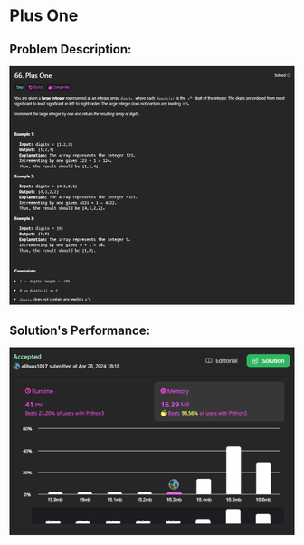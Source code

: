 # Plus One

## Problem Description:
![alt text](images/image(1).png)

## Solution's Performance:
![alt text](images/image.png)

